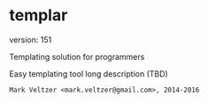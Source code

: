 templar
=======

version: 151

Templating solution for programmers

Easy templating tool long description (TBD)

	Mark Veltzer <mark.veltzer@gmail.com>, 2014-2016
